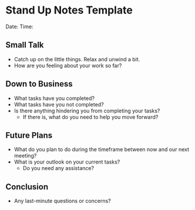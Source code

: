 # Stand Up Notes Template
Date:
Time:

## Small Talk
- Catch up on the little things. Relax and unwind a bit.
- How are you feeling about your work so far? 

## Down to Business
- What tasks have you completed?
- What tasks have you not completed?
- Is there anything hindering you from completing your tasks?
  - If there is, what do you need to help you move forward?

## Future Plans
- What do you plan to do during the timeframe between now and our next meeting?
- What is your outlook on your current tasks?
  - Do you need any assistance?

## Conclusion
- Any last-minute questions or concerns?
